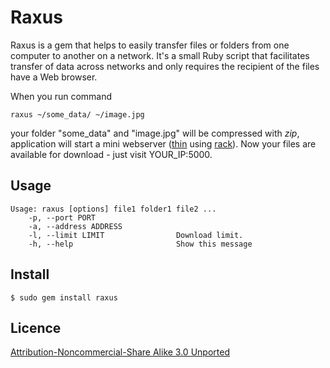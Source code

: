 Raxus
=====

Raxus is a gem that helps to easily transfer files or folders from one computer to another on a network. It's a small Ruby script that facilitates transfer of data across networks and only requires the recipient of the files have a Web browser.  

When you run command

    raxus ~/some_data/ ~/image.jpg

your folder "some_data" and "image.jpg" will be compressed with *zip*, application will start a mini webserver ([thin](http://code.macournoyer.com/thin/) using [rack](http://rack.rubyforge.org/)). Now your files are available for download - just visit YOUR_IP:5000.

Usage
-----

    Usage: raxus [options] file1 folder1 file2 ...
        -p, --port PORT
        -a, --address ADDRESS
        -l, --limit LIMIT                Download limit.
        -h, --help                       Show this message

Install
-------

    $ sudo gem install raxus

Licence
-------

[Attribution-Noncommercial-Share Alike 3.0 Unported](http://creativecommons.org/licenses/by-nc-sa/3.0/)
